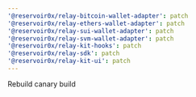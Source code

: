 ```yaml
---
'@reservoir0x/relay-bitcoin-wallet-adapter': patch
'@reservoir0x/relay-ethers-wallet-adapter': patch
'@reservoir0x/relay-sui-wallet-adapter': patch
'@reservoir0x/relay-svm-wallet-adapter': patch
'@reservoir0x/relay-kit-hooks': patch
'@reservoir0x/relay-sdk': patch
'@reservoir0x/relay-kit-ui': patch
---
```


Rebuild canary build
